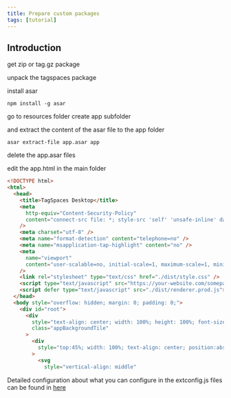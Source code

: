 ```yaml
---
title: Prepare custom packages
tags: [tutorial]
---
```


## Introduction

get zip or tag.gz package

unpack the tagspaces package

install asar

```
npm install -g asar
```

go to resources folder
create app subfolder

and extract the content of the asar file to the app folder

```
asar extract-file app.asar app
```

delete the app.asar files

edit the app.html in the main folder

```HTML
<!DOCTYPE html>
<html>
  <head>
    <title>TagSpaces Desktop</title>
    <meta
      http-equiv="Content-Security-Policy"
      content="connect-src file: *; style-src 'self' 'unsafe-inline' data:  blob: ; media-src *; img-src * data: content:;"
    />
    <meta charset="utf-8" />
    <meta name="format-detection" content="telephone=no" />
    <meta name="msapplication-tap-highlight" content="no" />
    <meta
      name="viewport"
      content="user-scalable=no, initial-scale=1, maximum-scale=1, minimum-scale=1, width=device-width"
    />
    <link rel="stylesheet" type="text/css" href="./dist/style.css" />
    <script type="text/javascript" src="https://your-website.com/somepath/extconfig.js"></script>
    <script defer type="text/javascript" src="./dist/renderer.prod.js"></script>
  </head>
  <body style="overflow: hidden; margin: 0; padding: 0;">
    <div id="root">
      <div
        style="text-align: center; width: 100%; height: 100%; font-size: 1.4em; position:absolute; z-index: 999999; background-color: #F5F5F5; user-select: none; -webkit-user-select: none; -moz-user-select: none; -webkit-app-region: drag"
        class="appBackgroundTile"
      >
        <div
          style="top:45%; width: 100%; text-align: center; position:absolute;"
        >
          <svg
            style="vertical-align: middle"
```

Detailed configuration about what you can configure in the extconfig.js files can be found in [here](/dev/external-config)
